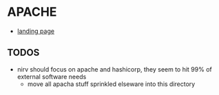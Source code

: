 # APACHE

- [landing page](https://apache.org/)

## TODOS

- nirv should focus on apache and hashicorp, they seem to hit 99% of external software needs
  - move all apacha stuff sprinkled elseware into this directory
